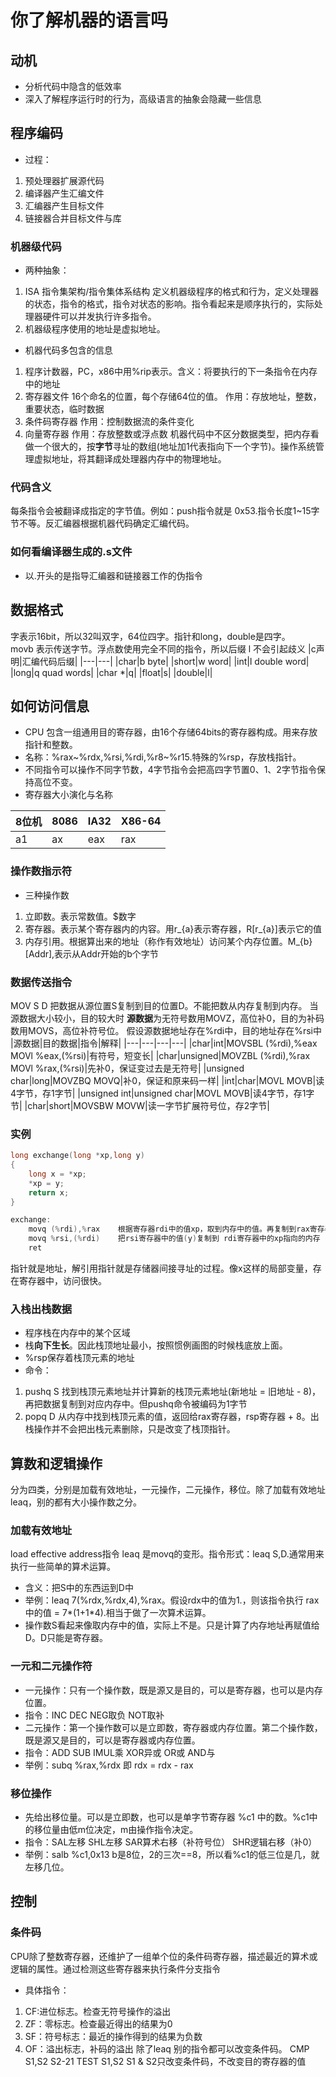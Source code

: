 # 你了解机器的语言吗

## 动机
- 分析代码中隐含的低效率
- 深入了解程序运行时的行为，高级语言的抽象会隐藏一些信息
## 程序编码
- 过程：
1. 预处理器扩展源代码
2. 编译器产生汇编文件
3. 汇编器产生目标文件
4. 链接器合并目标文件与库
### 机器级代码
- 两种抽象：
1. ISA 指令集架构/指令集体系结构
定义机器级程序的格式和行为，定义处理器的状态，指令的格式，指令对状态的影响。指令看起来是顺序执行的，实际处理器硬件可以并发执行许多指令。
2. 机器级程序使用的地址是虚拟地址。
- 机器代码多包含的信息
1. 程序计数器，PC，x86中用%rip表示。含义：将要执行的下一条指令在内存中的地址
2. 寄存器文件  16个命名的位置，每个存储64位的值。 作用：存放地址，整数，重要状态，临时数据
3. 条件码寄存器 作用：控制数据流的条件变化
4. 向量寄存器 作用：存放整数或浮点数
机器代码中不区分数据类型，把内存看做一个很大的，按**字节**寻址的数组(地址加1代表指向下一个字节)。操作系统管理虚拟地址，将其翻译成处理器内存中的物理地址。
### 代码含义
  每条指令会被翻译成指定的字节值。例如：push指令就是 0x53.指令长度1~15字节不等。反汇编器根据机器代码确定汇编代码。
### 如何看编译器生成的.s文件
- 以.开头的是指导汇编器和链接器工作的伪指令
## 数据格式
字表示16bit，所以32叫双字，64位四字。指针和long，double是四字。</br>
movb 表示传送字节。浮点数使用完全不同的指令，所以后缀 l 不会引起歧义
|c声明|汇编代码后缀|
|---|---|
|char|b byte|
|short|w word|
|int|l double word|
|long|q quad words|
|char *|q|
|float|s|
|double|l|

## 如何访问信息
- CPU 包含一组通用目的寄存器，由16个存储64bits的寄存器构成。用来存放指针和整数。</br>
- 名称：%rax~%rdx,%rsi,%rdi,%r8~%r15.特殊的%rsp，存放栈指针。</br>
- 不同指令可以操作不同字节数，4字节指令会把高四字节置0、1、2字节指令保持高位不变。
- 寄存器大小演化与名称

| 8位机 | 8086 | IA32 | X86-64 |
| --- | --- | --- | --- |
| a1 | ax | eax | rax |

### 操作数指示符
- 三种操作数
1. 立即数。表示常数值。$数字
2. 寄存器。表示某个寄存器内的内容。用r_{a}表示寄存器，R[r_{a}]表示它的值
3. 内存引用。根据算出来的地址（称作有效地址）访问某个内存位置。M_{b}[Addr],表示从Addr开始的b个字节
### 数据传送指令
MOV S D 把数据从源位置S复制到目的位置D。不能把数从内存复制到内存。
当源数据大小较小，目的较大时 **源数据**为无符号数用MOVZ，高位补0，目的为补码数用MOVS，高位补符号位。
假设源数据地址存在%rdi中，目的地址存在%rsi中
|源数据|目的数据|指令|解释|
|---|---|---|---|
|char|int|MOVSBL (%rdi),%eax   MOVl %eax,(%rsi)|有符号，短变长|
|char|unsigned|MOVZBL (%rdi),%rax  MOVl %rax,(%rsi)|先补0，保证变过去是无符号|
|unsigned char|long|MOVZBQ MOVQ|补0，保证和原来码一样|
|int|char|MOVL MOVB|读4字节，存1字节|
|unsigned int|unsigned char|MOVL  MOVB|读4字节，存1字节|
|char|short|MOVSBW  MOVW|读一字节扩展符号位，存2字节|
### 实例
```c
long exchange(long *xp,long y)
{
    long x = *xp;
    *xp = y;
    return x;
}

exchange:
    movq (%rdi),%rax    根据寄存器rdi中的值xp，取到内存中的值。再复制到rax寄存器
    movq %rsi,(%rdi)    把rsi寄存器中的值(y)复制到 rdi寄存器中的xp指向的内存
    ret
```
指针就是地址，解引用指针就是存储器间接寻址的过程。像x这样的局部变量，存在寄存器中，访问很快。
### 入栈出栈数据
- 程序栈在内存中的某个区域
- 栈**向下生长**。因此栈顶地址最小，按照惯例画图的时候栈底放上面。
- %rsp保存着栈顶元素的地址
- 命令：
1. pushq S   找到栈顶元素地址并计算新的栈顶元素地址(新地址 = 旧地址 - 8)，再把数据复制到对应内存中。但pushq命令被编码为1字节
2. popq D 从内存中找到栈顶元素的值，返回给rax寄存器，rsp寄存器 + 8。出栈操作并不会把出栈元素删除，只是改变了栈顶指针。
## 算数和逻辑操作
分为四类，分别是加载有效地址，一元操作，二元操作，移位。除了加载有效地址leaq，别的都有大小操作数之分。
### 加载有效地址
load effective address指令 leaq 是movq的变形。指令形式：leaq S,D.通常用来执行一些简单的算术运算。
- 含义：把S中的东西运到D中
- 举例：leaq 7(%rdx,%rdx,4),%rax。假设rdx中的值为1.，则该指令执行 rax中的值 = 7\*(1+1\*4).相当于做了一次算术运算。
- 操作数S看起来像取内存中的值，实际上不是。只是计算了内存地址再赋值给D。D只能是寄存器。
### 一元和二元操作符
- 一元操作：只有一个操作数，既是源又是目的，可以是寄存器，也可以是内存位置。
- 指令：INC DEC NEG取负 NOT取补
- 二元操作：第一个操作数可以是立即数，寄存器或内存位置。第二个操作数，既是源又是目的，可以是寄存器或内存位置。
- 指令：ADD SUB IMUL乘 XOR异或 OR或 AND与
- 举例：subq %rax,%rdx   即 rdx = rdx - rax
### 移位操作
- 先给出移位量。可以是立即数，也可以是单字节寄存器 %c1 中的数。%c1中的移位量由低m位决定，m由操作指令决定。
- 指令：SAL左移 SHL左移 SAR算术右移（补符号位） SHR逻辑右移（补0） 
- 举例：salb %c1,0x13  b是8位，2的三次==8，所以看%c1的低三位是几，就左移几位。
## 控制
### 条件码
CPU除了整数寄存器，还维护了一组单个位的条件码寄存器，描述最近的算术或逻辑的属性。通过检测这些寄存器来执行条件分支指令
- 具体指令：
1. CF:进位标志。检查无符号操作的溢出
2. ZF：零标志。检查最近得出的结果为0
3. SF：符号标志：最近的操作得到的结果为负数
4. OF：溢出标志，补码的溢出
除了leaq 别的指令都可以改变条件码。
CMP S1,S2  S2-21  TEST S1,S2 S1 & S2只改变条件码，不改变目的寄存器的值
